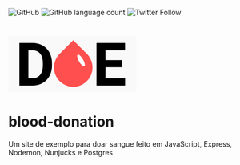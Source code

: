 ![GitHub](https://img.shields.io/github/license/Ias4g/blood-donation)
![GitHub language count](https://img.shields.io/github/languages/count/Ias4g/blood-donation)
![Twitter Follow](https://img.shields.io/twitter/follow/izaelsilva?label=Seguir&style=social)
# 
![Optional Text](./public/logo.png)

# blood-donation
Um site de exemplo para doar sangue feito em JavaScript, Express, Nodemon, Nunjucks e Postgres
